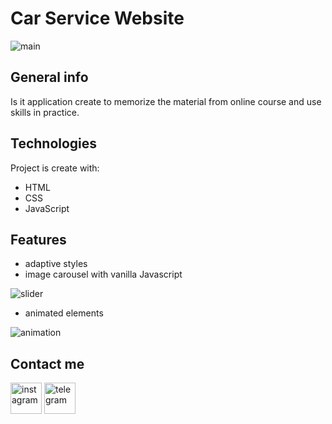 # Car Service Website

![main](https://github.com/BaiveThePilgrim/carServiceProject/assets/118125145/e0986de9-b63c-412e-855e-6d6d8971e38f)


## General info

Is it application create to memorize the material from online course and use skills in practice.


## Technologies

Project is create with:

- HTML
- CSS
- JavaScript


## Features

- adaptive styles
- image carousel with vanilla Javascript


![slider](https://github.com/BaiveThePilgrim/carServiceProject/assets/118125145/ba2baed6-fb29-4a5d-8623-1fa449b02ebd)

- animated elements

![animation](https://github.com/BaiveThePilgrim/carServiceProject/assets/118125145/ca6a50c1-1181-4692-af1f-c40e448ab5e5)


## Contact me

<a href="https://instagram.com/baive_the_pilgrim?igshid=MzNlNGNkZWQ4Mg=="><img src="https://simpleicons.org/icons/instagram.svg" alt="instagram" style="width: 50px; heigh: auto"></a>
<a href="t.me/baive_the_pilgrim"><img src="https://simpleicons.org/icons/telegram.svg" alt="telegram" style="width: 50px; heigh: auto"></a>
